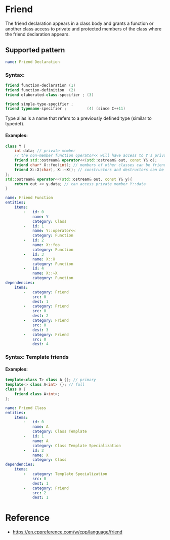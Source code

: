 # Friend
The friend declaration appears in a class body and grants a function or another class access to private and protected members of the class where the friend declaration appears.

## Supported pattern
```yaml
name: Friend Declaration
```
### Syntax: 
```cpp
friend function-declaration	(1)	
friend function-definition	(2)	
friend elaborated-class-specifier ;	(3)

friend simple-type-specifier ;
friend typename-specifier ;         (4)	(since C++11)
```
Type alias is a name that refers to a previously defined type (similar to typedef).

#### Examples: 

```cpp
class Y {
    int data; // private member
    // the non-member function operator<< will have access to Y's private members
    friend std::ostream& operator<<(std::ostream& out, const Y& o);
    friend char* X::foo(int); // members of other classes can be friends too
    friend X::X(char), X::~X(); // constructors and destructors can be friends
};
std::ostream& operator<<(std::ostream& out, const Y& y){
    return out << y.data; // can access private member Y::data
}
```

```yaml
name: Friend Function
entities:
    items:
        -   id: 0
            name: Y
            category: Class
        -   id: 1
            name: Y::operator<<
            category: Function
        -   id: 2
            name: X::foo
            category: Function
        -   id: 3
            name: X::X
            category: Function
        -   id: 4
            name: X::~X
            category: Function
dependencies:
    items:
        -   category: Friend
            src: 0
            dest: 1
        -   category: Friend
            src: 0
            dest: 2
        -   category: Friend
            src: 0
            dest: 3
        -   category: Friend
            src: 0
            dest: 4
```

### Syntax: Template friends

#### Examples: 

```cpp
template<class T> class A {}; // primary
template<> class A<int> {}; // full
class X {
    friend class A<int>; 
};
```

```yaml
name: Friend Class
entities:
    items:
        -   id: 0
            name: A
            category: Class Template
        -   id: 1
            name: A
            category: Class Template Specialization
        -   id: 2
            name: X
            category: Class
dependencies:
    items:
        -   category: Template Specialization
            src: 0
            dest: 1
        -   category: Friend
            src: 2
            dest: 1
```

# Reference
- https://en.cppreference.com/w/cpp/language/friend